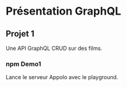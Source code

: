 # Présentation GraphQL

## Projet 1

Une API GraphQL CRUD sur des films.

### npm Demo1

Lance le serveur Appolo avec le playground.
